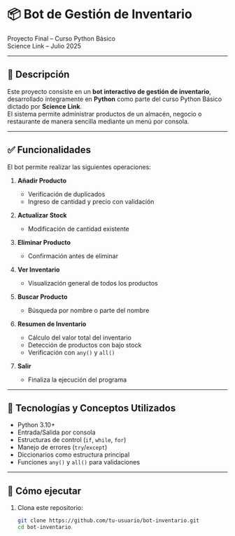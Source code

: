 # 📦 Bot de Gestión de Inventario

Proyecto Final – Curso Python Básico  
Science Link – Julio 2025

---

## 🧠 Descripción

Este proyecto consiste en un **bot interactivo de gestión de inventario**, desarrollado íntegramente en **Python** como parte del curso Python Básico dictado por **Science Link**.  
El sistema permite administrar productos de un almacén, negocio o restaurante de manera sencilla mediante un menú por consola.

---

## ✅ Funcionalidades

El bot permite realizar las siguientes operaciones:

1. **Añadir Producto**  
   - Verificación de duplicados  
   - Ingreso de cantidad y precio con validación

2. **Actualizar Stock**  
   - Modificación de cantidad existente  

3. **Eliminar Producto**  
   - Confirmación antes de eliminar  
   
4. **Ver Inventario**  
   - Visualización general de todos los productos

5. **Buscar Producto**  
   - Búsqueda por nombre o parte del nombre

6. **Resumen de Inventario**  
   - Cálculo del valor total del inventario  
   - Detección de productos con bajo stock  
   - Verificación con `any()` y `all()`

7. **Salir**  
   - Finaliza la ejecución del programa

---

## 🧱 Tecnologías y Conceptos Utilizados

- Python 3.10+
- Entrada/Salida por consola
- Estructuras de control (`if`, `while`, `for`)
- Manejo de errores (`try`/`except`)
- Diccionarios como estructura principal
- Funciones `any()` y `all()` para validaciones

---

## 🚀 Cómo ejecutar

1. Clona este repositorio:
   ```bash
   git clone https://github.com/tu-usuario/bot-inventario.git
   cd bot-inventario
